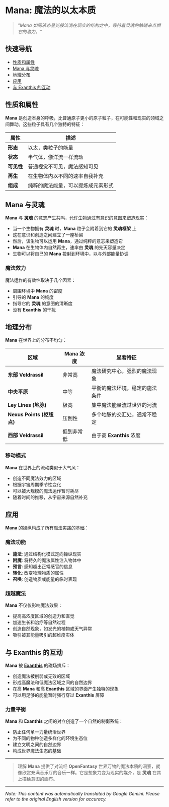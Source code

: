 # **Mana**: 魔法的以太本质

> *"Mana 如同液态星光般流淌在现实的结构之中，等待着灵魂的触碰来点燃它的潜力。"*

## 快速导航

- [性质和属性](#nature-and-properties)
- [Mana 与灵魂](#mana-and-soul)
- [地理分布](#geographic-distribution)
- [应用](#applications)
- [与 Exanthis 的互动](#interaction-with-exanthis)

## 性质和属性

**Mana** 是创造本身的呼吸，比普通原子更小的原子粒子，在可能性和现实的领域之间舞动。这些粒子具有几个独特的特征：

| 属性 | 描述 |
|----------|-------------|
| **形态** | 以太，类粒子的能量 |
| **状态** | 半气体，像洋流一样流动 |
| **可见性** | 普通视觉不可见，魔法感知可见 |
| **再生** | 在生物体内以不同的速率自我补充 |
| **组成** | 纯粹的魔法能量，可以提炼成元素形式 |

## Mana 与灵魂

**Mana** 与 [**灵魂**](/codex/Basic/Soul.md) 的意志产生共鸣，允许生物通过有意识的意图来塑造现实：

- 当一个生物拥有 **灵魂** 时，**Mana** 粒子会附着到它的 **灵魂框架** 上
- 这在意识和创造之间建立了一座桥梁
- 然后，该生物可以运用 **Mana**，通过纯粹的意志来塑造它
- **Mana** 在生物体内自然再生，速率由 **灵魂** 的先天容量决定
- 生物可以将自己的 **Mana** 投射到环境中，以与外部能量协调

### 魔法效力

魔法运作的有效性取决于几个因素：

- 周围环境中 **Mana** 的密度
- 引导的 **Mana** 的纯度
- 指导它的 **灵魂** 的意图的清晰度
- 没有 **Exanthis** 的干扰

## 地理分布

**Mana** 在世界上的分布不均匀：

| 区域 | Mana 浓度 | 显著特征 |
|--------|-------------------|------------------|
| **东部 Veldrassil** | 非常高 | 魔法研究中心，强烈的魔法现象 |
| **中央平原** | 中等 | 平衡的魔法环境，稳定的施法条件 |
| **Ley Lines (地脉)** | 极高 | 集中魔法能量流过世界的河流 |
| **Nexus Points (枢纽点)** | 压倒性 | 多个地脉的交汇处，通常不稳定 |
| **西部 Veldrassil** | 低到非常低 | 由于高 **Exanthis** 浓度 |

### 移动模式

**Mana** 在世界上的流动类似于大气风：

- 创造不同魔法效力的区域
- 根据宇宙周期季节性变化
- 可以被大规模的魔法运作暂时耗尽
- 随着时间的推移，从宇宙来源自然补充

## 应用

**Mana** 的操纵构成了所有魔法实践的基础：

### 魔法功能

- **施法**: 通过结构化模式定向操纵现实
- **附魔**: 将持久的魔法属性注入物体中
- **预言**: 感知超出正常感官的信息
- **转化**: 改变物理物质的属性
- **召唤**: 创造物质或能量的临时表现

### 超越魔法

**Mana** 不仅仅影响魔法效果：

- 提高高浓度区域的创造力和直觉
- 加速生长和治疗等自然过程
- 创造自然现象，如发光的植物或天气异常
- 吸引被其能量吸引的超维度实体

## 与 Exanthis 的互动

**Mana** 被 [**Exanthis**](/codex/Basic/Exanthis.md) 的磁场排斥：

- 创造魔法被削弱或无效的区域
- 形成高魔法和低魔法区域之间的自然边界
- 在高 **Mana** 和高 **Exanthis** 区域的界面产生独特的现象
- 可以用足够的能量暂时强行穿过 **Exanthis** 屏障

### 力量平衡

**Mana** 和 **Exanthis** 之间的对立创造了一个自然的制衡系统：

- 防止任何单一力量统治世界
- 为不同的物种创造多样化的环境生态位
- 建立文明之间的自然边界
- 构成世界魔法生态的基础

---

> 理解 **Mana** 提供了对流经 **OpenFantasy** 世界万物的魔法本质的洞察，就像欣赏充满音乐厅的音乐一样。它是想象力变为现实的媒介，是 **灵魂** 在其上描绘意图的画布。


---
_Note: This content was automatically translated by Google Gemini. Please refer to the original English version for accuracy._